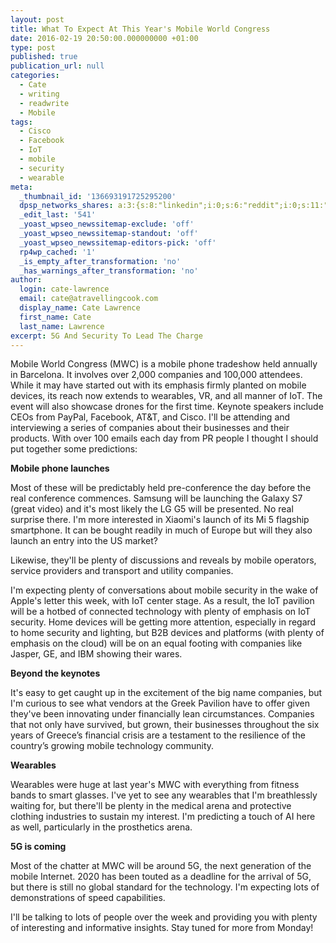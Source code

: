 ```yaml
---
layout: post
title: What To Expect At This Year's Mobile World Congress
date: 2016-02-19 20:50:00.000000000 +01:00
type: post
published: true
publication_url: null
categories:
  - Cate
  - writing
  - readwrite
  - Mobile
tags:
  - Cisco
  - Facebook
  - IoT
  - mobile
  - security
  - wearable
meta:
  _thumbnail_id: '136693191725295200'
  dpsp_networks_shares: a:3:{s:8:"linkedin";i:0;s:6:"reddit";i:0;s:11:"google-plus";i:0;}
  _edit_last: '541'
  _yoast_wpseo_newssitemap-exclude: 'off'
  _yoast_wpseo_newssitemap-standout: 'off'
  _yoast_wpseo_newssitemap-editors-pick: 'off'
  rp4wp_cached: '1'
  _is_empty_after_transformation: 'no'
  _has_warnings_after_transformation: 'no'
author:
  login: cate-lawrence
  email: cate@atravellingcook.com
  display_name: Cate Lawrence
  first_name: Cate
  last_name: Lawrence
excerpt: 5G And Security To Lead The Charge
---
```

Mobile World Congress (MWC) is a mobile phone tradeshow held annually in
Barcelona. It involves over 2,000 companies and 100,000 attendees. While
it may have started out with its emphasis firmly planted on mobile
devices, its reach now extends to wearables, VR, and all manner of IoT.
The event will also showcase drones for the first time. Keynote speakers
include CEOs from PayPal, Facebook, AT&T, and Cisco. I'll be attending
and interviewing a series of companies about their businesses and their
products. With over 100 emails each day from PR people I thought I
should put together some predictions:

**Mobile phone launches**

Most of these will be predictably held pre-conference the day before the
real conference commences. Samsung will be launching the Galaxy S7
(great video) and it's most likely the LG G5 will be presented. No real
surprise there. I'm more interested in Xiaomi's launch of its Mi 5
flagship smartphone. It can be bought readily in much of Europe but will
they also launch an entry into the US market?

Likewise, they'll be plenty of discussions and reveals by mobile
operators, service providers and transport and utility companies. 

I'm expecting plenty of conversations about mobile security in the wake
of Apple's letter this week, with IoT center stage. As a result, the IoT
pavilion will be a hotbed of connected technology with plenty of
emphasis on IoT security. Home devices will be getting more attention,
especially in regard to home security and lighting, but B2B devices and
platforms (with plenty of emphasis on the cloud) will be on an equal
footing with companies like Jasper, GE, and IBM showing their wares. 

**Beyond the keynotes**

It's easy to get caught up in the excitement of the big name companies,
but I'm curious to see what vendors at the Greek Pavilion have to offer
given they've been innovating under financially lean circumstances.
Companies that not only have survived, but grown, their businesses
throughout the six years of Greece’s financial crisis are a testament to
the resilience of the country’s growing mobile technology community.

**Wearables**

Wearables were huge at last year's MWC with everything from fitness
bands to smart glasses. I've yet to see any wearables that I'm
breathlessly waiting for, but there'll be plenty in the medical arena
and protective clothing industries to sustain my interest. I'm
predicting a touch of AI here as well, particularly in the prosthetics
arena.

**5G is coming**

Most of the chatter at MWC will be around 5G, the next generation of the
mobile Internet. 2020 has been touted as a deadline for the arrival of
5G, but there is still no global standard for the technology. I'm
expecting lots of demonstrations of speed capabilities.

I'll be talking to lots of people over the week and providing you with
plenty of interesting and informative insights. Stay tuned for more from
Monday! 
